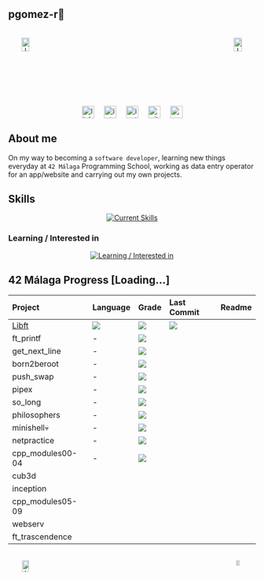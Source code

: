 
## **pgomez-r🧉**  

<br>

<div align="center"style="display: flex; justify-content: space-between;">
  <a href="https://billowy-vermicelli-8e6.notion.site/42-M-laga-5d9a971e88244325a734d7a13b8eb37d">
    <img src="https://github.com/pgomez-r/pgomez-r/assets/115219064/38019e20-dc47-418b-bdd9-3dcc50fb2cf1" alt="Image 1" style="width:48%;">
  </a>
  <a href="https://github.com/pgomez-r/42M">
    <img src="https://github.com/pgomez-r/pgomez-r/assets/115219064/ea9ab00e-cf1b-4ecd-90aa-2e0badadc8de" alt="Image 2" style="width:48%;">
  </a>
</div>

<br>

<div align="center" style="display: flex; justify-content: center; align-items: center; gap: 20px; width: 100%;">
  <a href="https://linkedin.com/in/pedro-gómez-ruiz-258b24208/" target="_blank">
    <img src="https://img.shields.io/badge/linkedin-%231E77B5.svg?&style=for-the-badge&logo=linkedin&logoColor=white" alt="linkedin" style="height: 25px;" />
  </a>
   <a href="https://profile.intra.42.fr/users/pgomez-r" target="_blank">
    <img src="https://github.com/pgomez-r/pgomez-r/assets/115219064/8afbae1f-9e15-4d33-a313-eac3885ce0f3" alt="intraprofile" style="height: 25px;" />
  </a>
  <a href="https://instagram.com/pgruz.11" target="_blank">
    <img src="https://img.shields.io/badge/instagram-%23000000.svg?&style=for-the-badge&logo=instagram&logoColor=white" alt="instagram" style="height: 25px;" />
  </a>
  <a href="https://github.com/pgomez-r" target="_blank">
    <img src="https://img.shields.io/badge/github-%2324292e.svg?&style=for-the-badge&logo=github&logoColor=white" alt="github" style="height: 25px;" />
  </a>
  <img src="https://komarev.com/ghpvc/?username=pgomez-r&&style=flat-square" alt="profile views" style="height: 25px;" />
</div>

## About me

On my way to becoming a `software developer`, learning new things everyday at `42 Málaga` Programming School, working as data entry operator for an app/website and carrying out my own projects. 


## **Skills** 

<div align="center">

[![Current Skills](https://skillicons.dev/icons?i=c,cpp,bash,linux,vim,vscode,atom,git,github&perline=12)](https://skillicons.dev)
</div>

### Learning / Interested in

<div align="center">

[![Learning / Interested in](https://skillicons.dev/icons?i=py,java,docker,html,css,js&perline=12)](https://skillicons.dev)
</div>

## **42 Málaga Progress [Loading...]**  

<div align="center">

| Project | Language | Grade | Last Commit | Readme |
| :--- | :--- | :--- | :--- | :--- |
| [Libft](https://github.com/pgomez-r/libft) | <img src="https://img.shields.io/github/languages/top/pgomez-r/libft"/> | <img src="https://img.shields.io/badge/116%20%2F%20100-success"/> | <img src="https://img.shields.io/github/last-commit/pgomez-r/libft"/> | |
| ft_printf | - | <img src="https://img.shields.io/badge/100%20%2F%20100-success"/> |  | |
| get_next_line | - | <img src="https://img.shields.io/badge/125%20%2F%20100-success"/> |  |  |
| born2beroot | - | <img src="https://img.shields.io/badge/125%20%2F%20100-success"/> |  |  |
| push_swap | - | <img src="https://img.shields.io/badge/118%20%2F%20100-success"/> |  |  |
| pipex | - | <img src="https://img.shields.io/badge/100%20%2F%20100-success"/> |  |  |
| so_long | - | <img src="https://img.shields.io/badge/125%20%2F%20100-success"/> |  |  |
| philosophers | - | <img src="https://img.shields.io/badge/100%20%2F%20100-success"/> |  |  |
| minishell💀 | - | <img src="https://img.shields.io/badge/101%20%2F%20100-success"/> |  |  |
| netpractice | - | <img src="https://img.shields.io/badge/100%20%2F%20100-success"/> |  |  |
| cpp_modules00-04 | - | <img src="https://img.shields.io/badge/80%20%2F%20100-success"/> |  |  |
| cub3d |  |  |  |  |
| inception |  |  |  |  |
| cpp_modules05-09 |  |  |  |  |
| webserv |  |  |  |  |
| ft_trascendence |  |  |  |  |

</div>

<br>

<div align="center"style="display: flex; justify-content: space-between;">
  <a href="https://github.com/oakoudad/badge42">
    <img src="https://badge.mediaplus.ma/colorfulwaves/pgomez-r" alt="Image 1" style="width:45%;">
  </a>
  <a href="https://github.com/pgomez-r/42M">
    <img src="https://github.com/pgomez-r/pgomez-r/assets/115219064/88a56ee8-e826-425e-a03e-afea29dfe660" alt="Image 2" style="width:30%;">
  </a>
</div>

